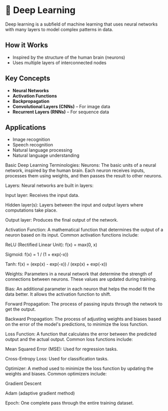 # 🧠 Deep Learning

Deep learning is a subfield of machine learning that uses neural networks with many layers to model complex patterns in data.

## How it Works
- Inspired by the structure of the human brain (neurons)
- Uses multiple layers of interconnected nodes

## Key Concepts
- **Neural Networks**
- **Activation Functions**
- **Backpropagation**
- **Convolutional Layers (CNNs)** – For image data
- **Recurrent Layers (RNNs)** – For sequence data

## Applications
- Image recognition
- Speech recognition
- Natural language processing
- Natural language understanding 



Basic Deep Learning Terminologies:
Neurons: The basic units of a neural network, inspired by the human brain. Each neuron receives inputs, processes them using weights, and then passes the result to other neurons.

Layers: Neural networks are built in layers:

Input layer: Receives the input data.

Hidden layer(s): Layers between the input and output layers where computations take place.

Output layer: Produces the final output of the network.

Activation Function: A mathematical function that determines the output of a neuron based on its input. Common activation functions include:

ReLU (Rectified Linear Unit): f(x) = max(0, x)

Sigmoid: f(x) = 1 / (1 + exp(-x))

Tanh: f(x) = (exp(x) - exp(-x)) / (exp(x) + exp(-x))

Weights: Parameters in a neural network that determine the strength of connections between neurons. These values are updated during training.

Bias: An additional parameter in each neuron that helps the model fit the data better. It allows the activation function to shift.

Forward Propagation: The process of passing inputs through the network to get the output.

Backward Propagation: The process of adjusting weights and biases based on the error of the model's predictions, to minimize the loss function.

Loss Function: A function that calculates the error between the predicted output and the actual output. Common loss functions include:

Mean Squared Error (MSE): Used for regression tasks.

Cross-Entropy Loss: Used for classification tasks.

Optimizer: A method used to minimize the loss function by updating the weights and biases. Common optimizers include:

Gradient Descent

Adam (adaptive gradient method)

Epoch: One complete pass through the entire training dataset.